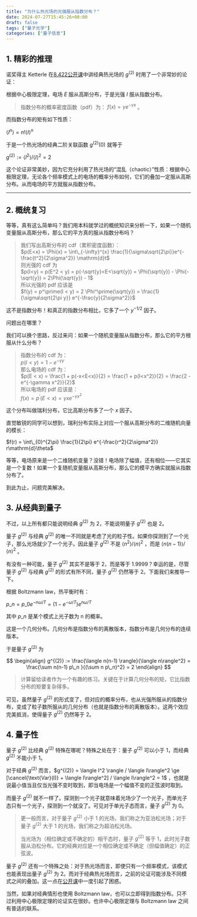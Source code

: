 ```yaml
---
title: "为什么热光场的光强服从指数分布？"
date: 2024-07-27T15:45:26+08:00
draft: false
tags: ["量子光学"]
categories: ["量子信息"]
---
```


## 1. 精彩的推理  
诺奖得主 Ketterle 在[8.422公开课](https://av.tib.eu/media/42704)中讲经典热光场的 $g^{(2)}$ 时用了一个非常妙的论证：

根据中心极限定理，电场 $E$ 服从高斯分布，于是光强 $I$ 服从指数分布。


> 指数分布的概率密度函数（pdf）为： $f(x) = \gamma e^{-\gamma x}$ 。

而指数分布的矩有如下性质：

$\langle I^n \rangle = n! \langle I\rangle^n$ 

于是一个热光场的经典二阶关联函数 $g^{(2)}(0)$ 就等于

$g^{(2)} := \langle I^2\rangle/\langle I\rangle^2 = 2$ 

这个论证非常美妙，因为它充分利用了热光场的“混乱（chaotic）”性质：根据中心极限定理，无论各个频率模式上的电场的概率分布如何，它们的叠加一定服从高斯分布。从而电场的平方就服从指数分布。



---

## 2. 概统复习  
等等，真有这么简单吗？我们用本科就学过的概统知识来分析一下，如果一个随机变量服从高斯分布，那么它的平方真的服从指数分布吗？


> 我们写出高斯分布的 cdf（累积密度函数）：  
> $p(E<x) = \Phi(x) = \int\_{-\infty}^{x} \frac{1}{\sigma\sqrt{2\pi}}e^{-\frac{t^2}{2\sigma^2}} \mathrm{d}t$   
> 则光强的 cdf 为  
> $p(I<y) = p(E^2 < y) = p(-\sqrt{y}<E<\sqrt{y}) = \Phi(\sqrt{y}) - \Phi(-\sqrt{y}) = 2\Phi(\sqrt{y}) - 1$   
> 所以光强的 pdf 应该是  
> $f(y) = p^\prime(I < y) = 2 \Phi^\prime(\sqrt{y}) = \frac{1}{\sigma\sqrt{2\pi y}} e^{-\frac{y}{2\sigma^2}}$

这不是指数分布！和真正的指数分布相比，它多了一个 $y^{-1/2}$ 因子。

问题出在哪里？

我们可以换个思路，反过来问：如果一个随机变量服从指数分布，那么它的平方根服从什么分布？


> 指数分布的 cdf 为：  
> $p(I<y) = 1 - e^{-\gamma y}$   
> 那么电场的 cdf 为：  
> $p(E < x) = \frac{1 + p(-x<E<x)}{2} = \frac{1 + p(I<x^2)}{2}  = \frac{2 - e^{-\gamma x^2}}{2}$   
> 所以电场的 pdf 应该是：  
> $f(x) = p^\prime(E<x) = \gamma x e^{-\gamma x^2}$

这个分布叫做瑞利分布，它比高斯分布多了一个 $x$ 因子。

直觉敏锐的同学可以想到，瑞利分布实际上对应一个服从高斯分布的二维随机向量的模长：

$f(r) = \int\_{0}^{2\pi} \frac{1}{2\pi} e^{-\frac{r^2}{2\sigma^2}} r\mathrm{d}\theta$ 

等等，电场原来是一个二维随机变量？没错！电场除了幅值，还有相位——它其实是一个复数！如果一个复随机变量服从高斯分布，那么它的模平方确实就服从指数分布了。

到此为止，问题完美解决。

## 3. 从经典到量子  
不过，以上所有都只能说明经典 $g^{(2)}$ 为 2，不能说明量子 $g^{(2)}$ 也是 2。

量子 $g^{(2)}$ 与经典 $g^{(2)}$ 的唯一不同就是考虑了光的粒子性。如果你探测到了一个光子，那么光场就少了一个光子。因此量子 $g^{(2)}$ 不是 $\langle n ^2\rangle/\langle n\rangle^2$ ，而是 $\langle n (n-1)\rangle/\langle n\rangle^2$ 。

有没有一种可能，量子 $g^{(2)}$ 其实不是等于 2，而是等于 1.9999？幸运的是，尽管量子 $g^{(2)}$ 与经典 $g^{(2)}$ 的形式有所不同，量子 $g^{(2)}$ 仍然等于 2。下面我们来推导一下。

根据 Boltzmann law，热平衡时有：

$p\_n = p\_0 e^{-n\omega/T} = (1-e^{-\omega/T}) e^{n\omega/T}$ 

其中 $p\_n$ 是某个模式上光子数为 n 的概率。

这是一个几何分布。几何分布是指数分布的离散版本，指数分布是几何分布的连续版本。

于是量子 $g^{(2)}$ 为

$$ \begin{align} g^{(2)} := \frac{\langle n(n-1) \rangle}{\langle n\rangle^2} = \frac{\sum n(n-1) p\_n }{(\sum n p\_n)^2} = 2 \end{align} $$


> 计算留给读者作为一个有趣的练习。关键在于计算几何分布的矩，它比指数分布的矩要复杂得多。

可见，虽然量子 $g^{(2)}$ 的形式变了，但对应的概率分布，也从光强所服从的指数分布，变成了粒子数所服从的几何分布（也就是指数分布的离散版本）。这两个效应完美抵消，使得量子 $g^{(2)}$ 仍然等于 2。

## 4. 量子性  
量子 $g^{(2)}$ 比经典 $g^{(2)}$ 特殊在哪呢？特殊之处在于：量子 $g^{(2)}$ 可以小于 1，而经典 $g^{(2)}$ 不能小于 1。

对于经典 $g^{(2)}$ 而言，$g^{(2)} = \langle I^2 \rangle / \langle I\rangle^2 \ge [\cancel{\text{Var}(I)} + \langle I\rangle^2] / \langle I\rangle^2 = 1$ ，也就是说最小值当且仅当光强不变时取到，即当电场是一个幅值不变的正弦波时取到。

而量子 $g^{(2)}$ 就不一样了。探测到一个光子就意味着光场少了一个光子，而单光子态只有一个光子，探测到一个就没了。可见对于单光子态而言，量子 $g^{(2)}$ 为 0。


> 更一般而言，对于量子 $g^{(2)}$ 小于 1 的光场，我们称之为亚泊松光场；对于量子 $g^{(2)}$ 大于 1 的光场，我们称之为超泊松光场。  
>   
> 当光场为（相位确定或不确定的）相干态时，量子 $g^{(2)}$ 等于 1，此时光子数服从泊松分布。它的经典对应是一个相位确定或不确定（但幅值确定）的正弦波。

量子 $g^{(2)}$ 还有一个特殊之处：对于热光场而言，即使只有一个频率模式，该模式也能表现出量子 $g^{(2)}$ 为 2。而对于经典热光场而言，之前的论证可能涉及不同模式之间的叠加。这一点在[公开课](https://av.tib.eu/media/42704)中一度引起了困惑。

当然，如果对经典情形也使用 Boltzmann law，也可以立即得到指数分布。只不过利用中心极限定理的论证实在很妙。也许中心极限定理与 Boltzmann law 之间有普适的联系。

